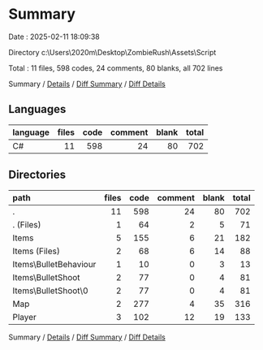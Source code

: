 # Summary

Date : 2025-02-11 18:09:38

Directory c:\\Users\\2020m\\Desktop\\ZombieRush\\Assets\\Script

Total : 11 files,  598 codes, 24 comments, 80 blanks, all 702 lines

Summary / [Details](details.md) / [Diff Summary](diff.md) / [Diff Details](diff-details.md)

## Languages
| language | files | code | comment | blank | total |
| :--- | ---: | ---: | ---: | ---: | ---: |
| C# | 11 | 598 | 24 | 80 | 702 |

## Directories
| path | files | code | comment | blank | total |
| :--- | ---: | ---: | ---: | ---: | ---: |
| . | 11 | 598 | 24 | 80 | 702 |
| . (Files) | 1 | 64 | 2 | 5 | 71 |
| Items | 5 | 155 | 6 | 21 | 182 |
| Items (Files) | 2 | 68 | 6 | 14 | 88 |
| Items\\BulletBehaviour | 1 | 10 | 0 | 3 | 13 |
| Items\\BulletShoot | 2 | 77 | 0 | 4 | 81 |
| Items\\BulletShoot\\0 | 2 | 77 | 0 | 4 | 81 |
| Map | 2 | 277 | 4 | 35 | 316 |
| Player | 3 | 102 | 12 | 19 | 133 |

Summary / [Details](details.md) / [Diff Summary](diff.md) / [Diff Details](diff-details.md)